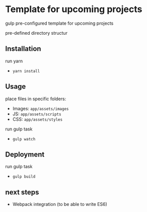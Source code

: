 # Template for upcoming projects
gulp pre-configured template for upcoming projects

pre-defined directory structur

## Installation
run yarn
- `yarn install`

  
## Usage
place files in specific folders:
- Images: `app/assets/images` 
- JS: `app/assets/scripts`
- CSS: `app/assets/styles`

run gulp task
- `gulp watch`
  
## Deployment
run gulp task
- `gulp build`

## next steps
- Webpack integration (to be able to write ES6)
